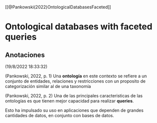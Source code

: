 [[@Pankowski(2022)OntologicalDatabasesFaceted]]
# Ontological databases with faceted queries
## Anotaciones  
(19/8/2022 18:33:32)

<span class="citation" data-citation="%7B%22citationItems%22%3A%5B%7B%22uris%22%3A%5B%22http%3A%2F%2Fzotero.org%2Fusers%2F8905351%2Fitems%2FA33QGNKB%22%5D%2C%22locator%22%3A%221%22%7D%5D%2C%22properties%22%3A%7B%7D%7D">(<span class="citation-item">Pankowski, 2022, p. 1</span>)</span> Una **ontología** en este contexto se refiere a un conjunto de entidades, relaciones y restricciones con un proposito de categorización similar al de una taxonomía

<span class="citation" data-citation="%7B%22citationItems%22%3A%5B%7B%22uris%22%3A%5B%22http%3A%2F%2Fzotero.org%2Fusers%2F8905351%2Fitems%2FA33QGNKB%22%5D%2C%22locator%22%3A%222%22%7D%5D%2C%22properties%22%3A%7B%7D%7D">(<span class="citation-item">Pankowski, 2022, p. 2</span>)</span> Una de las principales caracteristicas de las ontologías es que tienen mejor capacidad para realizar **queries**.  
  
Esto ha impulsado su uso en aplicaciones que dependen de grandes cantidades de datos, en conjunto con bases de datos.




